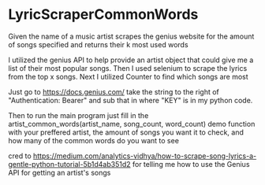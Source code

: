 # LyricScraperCommonWords
Given the name of a music artist scrapes the genius website for the amount of songs specified and returns their k most used words

I utilized the genius API to help provide an artist object that could give me a list of their most popular songs. Then I used selenium to scrape the lyrics from the top x songs. Next I utilized Counter to find which songs are most 

Just go to https://docs.genius.com/ take the string to the right of  "Authentication: Bearer" and sub that in where "KEY" is in my python code.

Then to run the main program just fill in the artist_common_words(artist_name, song_count, word_count) demo function with your preffered artist, the amount of songs you want it to check, and how many of the common words do you want to see

cred to https://medium.com/analytics-vidhya/how-to-scrape-song-lyrics-a-gentle-python-tutorial-5b1d4ab351d2 for telling me how to use the Genius API for getting an artist's songs
